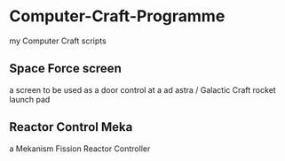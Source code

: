 # Computer-Craft-Programme
my Computer Craft scripts

## Space Force screen
  a screen to be used as a door control at a ad astra / Galactic Craft rocket launch pad

## Reactor Control Meka
  a Mekanism Fission Reactor Controller
